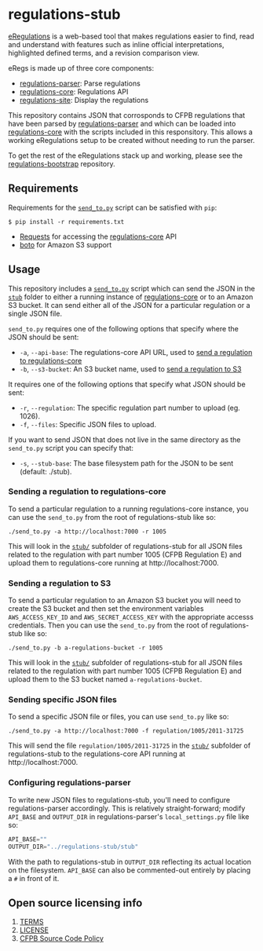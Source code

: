 # regulations-stub

[eRegulations](http://cfpb.github.io/eRegulations) is a web-based tool that makes regulations easier to find, read and understand with features such as inline official interpretations, highlighted defined terms, and a revision comparison view.

eRegs is made up of three core components:

* [regulations-parser](https://github.com/cfpb/regulations-parser): Parse regulations
* [regulations-core](https://github.com/cfpb/regulations-core): Regulations API
* [regulations-site](https://github.com/cfpb/regulations-site): Display the regulations

This repository contains JSON that corrosponds to CFPB regulations that
have been parsed by [regulations-parser](https://github.com/cfpb/regulations-parser) 
and which can be loaded into [regulations-core](https://github.com/cfpb/regulations-core)
with the scripts included in this responsitory. This allows a working
eRegulations setup to be created without needing to run the parser. 

To get the rest of the eRegulations stack up and working, please see the 
[regulations-bootstrap](https://github.com/cfpb/regulations-bootstrap)
repository.

## Requirements

Requirements for the [`send_to.py`](send_to.py) script can be satisfied with `pip`:

```shell
$ pip install -r requirements.txt
```

- [Requests](http://docs.python-requests.org/en/latest/) for accessing
  the [regulations-core](https://github.com/cfpb/regulations-core) API
- [boto](https://boto.readthedocs.org/en/latest/) for Amazon S3 support

## Usage

This repository includes a [`send_to.py`](send_to.py) script which can
send  the JSON in the [`stub`](stub) folder to either a running instance 
of [regulations-core](https://github.com/cfpb/regulations-core) or to an
Amazon S3 bucket. It can send either all of the JSON for a particular
regulation or a single JSON file.

`send_to.py` requires one of the following options that specify where
the JSON should be sent:

* `-a`, `--api-base`: The regulations-core API URL, used to 
  [send a regulation to regulations-core](#sending-a-regulation-to-regulations-core)
* `-b`, `--s3-bucket`: An S3 bucket name, used to 
  [send a regulation to S3](#sending-a-regulation-to-s3)

It requires one of the following options that specify what JSON should
be sent:

* `-r`, `--regulation`: The specific regulation part number to upload (eg. 1026).
* `-f`, `--files`: Specific JSON files to upload.

If you want to send JSON that does not live in the same directory as the
`send_to.py` script you can specify that:

* `-s`, `--stub-base`: The base filesystem path for the JSON to be sent (default: ./stub).

### Sending a regulation to regulations-core

To send a particular regulation to a running regulations-core instance,
you can use the `send_to.py` from the root of regulations-stub like so:

```shell
./send_to.py -a http://localhost:7000 -r 1005
```

This will look in the [`stub/`](stub) subfolder of regulations-stub for
all JSON files related to the regulation with part number 1005 (CFPB
Regulation E) and upload them to regulations-core running at
http://localhost:7000.

### Sending a regulation to S3

To send a particular regulation to an Amazon S3 bucket you will need to
create the S3 bucket and then set the environment variables 
`AWS_ACCESS_KEY_ID` and `AWS_SECRET_ACCESS_KEY` with the appropriate
accesss credentials. Then you can use the `send_to.py` from the root 
of regulations-stub like so:

```shell
./send_to.py -b a-regulations-bucket -r 1005
```

This will look in the [`stub/`](stub) subfolder of regulations-stub for
all JSON files related to the regulation with part number 1005 (CFPB
Regulation E) and upload them to the S3 bucket named
`a-regulations-bucket`.

### Sending specific JSON files

To send a specific JSON file or files, you can use `send_to.py` like so:

```shell
./send_to.py -a http://localhost:7000 -f regulation/1005/2011-31725
```

This will send the file `regulation/1005/2011-31725` in the [`stub/`](stub) 
subfolder of regulations-stub to the regulations-core API running at 
http://localhost:7000.

### Configuring regulations-parser

To write new JSON files to regulations-stub, you'll need to configure
regulations-parser accordingly. This is relatively straight-forward;
modify `API_BASE` and `OUTPUT_DIR` in regulations-parser's 
`local_settings.py` file like so:

```python
API_BASE=""
OUTPUT_DIR="../regulations-stub/stub"
```

With the path to regulations-stub in `OUTPUT_DIR` reflecting its actual
location on the filesystem. `API_BASE` can also be commented-out
entirely by placing a `#` in front of it.

## Open source licensing info
1. [TERMS](TERMS.md)
2. [LICENSE](LICENSE)
3. [CFPB Source Code Policy](https://github.com/cfpb/source-code-policy/)


